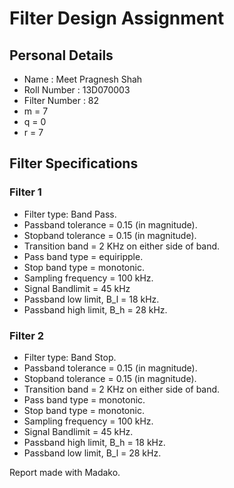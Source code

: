 # Filter Design Assignment

## Personal Details 
* Name : Meet Pragnesh Shah
* Roll Number : 13D070003
* Filter Number : 82
* m = 7
* q = 0
* r = 7 

## Filter Specifications

### Filter 1 
* Filter type: Band Pass.
* Passband tolerance = 0.15 (in magnitude).
* Stopband tolerance = 0.15 (in magnitude).
* Transition band = 2 KHz on either side of band.
* Pass band type = equiripple.
* Stop band type = monotonic.
* Sampling frequency = 100 kHz.
* Signal Bandlimit = 45 kHz
* Passband low limit, B_l = 18 kHz.
* Passband high limit, B_h = 28 kHz.

### Filter 2
* Filter type: Band Stop.
* Passband tolerance = 0.15 (in magnitude).
* Stopband tolerance = 0.15 (in magnitude).
* Transition band = 2 KHz on either side of band.
* Pass band type = monotonic.
* Stop band type = monotonic.
* Sampling frequency = 100 kHz.
* Signal Bandlimit = 45 kHz.
* Passband high limit, B_h = 18 kHz.
* Passband low limit, B_l = 28 kHz.

Report made with Madako.